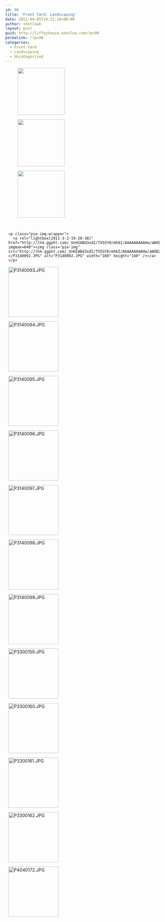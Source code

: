 ```yaml
---
id: 90
title: 'Front Yard: Landscaping'
date: 2011-04-05T19:21:14+00:00
author: shotlowb
layout: post
guid: http://liffeyhouse.shotlow.com/?p=90
permalink: /?p=90
categories:
  - Front Yard
  - Landscaping
  - Uncategorized
---
```

<div id='gallery-2' class='gallery galleryid-90 gallery-columns-3 gallery-size-thumbnail'>
  <figure class='gallery-item'> 
  
  <div class='gallery-icon landscape'>
    <a href='http://localhost:4567/wp-content/uploads/2011/04/IMG00030-20110222-1726-e1302056630477.jpg'><img width="150" height="150" src="http://localhost:4567/wp-content/uploads/2011/04/IMG00030-20110222-1726-e1302056630477-150x150.jpg" class="attachment-thumbnail size-thumbnail" alt="" srcset="http://localhost:4567/wp-content/uploads/2011/04/IMG00030-20110222-1726-e1302056630477-150x150.jpg 150w, http://localhost:4567/wp-content/uploads/2011/04/IMG00030-20110222-1726-e1302056630477-100x100.jpg 100w" sizes="100vw" /></a>
  </div></figure><figure class='gallery-item'> 
  
  <div class='gallery-icon landscape'>
    <a href='http://localhost:4567/wp-content/uploads/2011/04/IMG00031-20110222-1726-e1302055912296.jpg'><img width="150" height="150" src="http://localhost:4567/wp-content/uploads/2011/04/IMG00031-20110222-1726-e1302055912296-150x150.jpg" class="attachment-thumbnail size-thumbnail" alt="" srcset="http://localhost:4567/wp-content/uploads/2011/04/IMG00031-20110222-1726-e1302055912296-150x150.jpg 150w, http://localhost:4567/wp-content/uploads/2011/04/IMG00031-20110222-1726-e1302055912296-100x100.jpg 100w" sizes="100vw" /></a>
  </div></figure><figure class='gallery-item'> 
  
  <div class='gallery-icon portrait'>
    <a href='http://localhost:4567/wp-content/uploads/2011/04/IMG00032-20110222-1727-e1302055875139.jpg'><img width="150" height="150" src="http://localhost:4567/wp-content/uploads/2011/04/IMG00032-20110222-1727-e1302055875139-150x150.jpg" class="attachment-thumbnail size-thumbnail" alt="" srcset="http://localhost:4567/wp-content/uploads/2011/04/IMG00032-20110222-1727-e1302055875139-150x150.jpg 150w, http://localhost:4567/wp-content/uploads/2011/04/IMG00032-20110222-1727-e1302055875139-100x100.jpg 100w" sizes="100vw" /></a>
  </div></figure>
</div>

<div class="pie-gallery alignGalleryLeft">
  <div class="pie-item" style="margin: 10px 10px 10px 10px;">
    <p class="pie-img-wrapper">
      &nbsp;
    </p>
    
    <p class="pie-img-wrapper">
      <a rel="lightbox[2011-3-2-19-20-38]" href="http://lh4.ggpht.com/_UnHIABd3xdI/TX5SY6rmh6I/AAAAAAAAAHw/aWXB2rus7Lg/P3140092.JPG?imgmax=640"><img class="pie-img" src="http://lh4.ggpht.com/_UnHIABd3xdI/TX5SY6rmh6I/AAAAAAAAAHw/aWXB2rus7Lg/s160-c/P3140092.JPG" alt="P3140092.JPG" width="160" height="160" /></a>
    </p>
  </div>
  
  <div class="pie-item" style="margin: 10px 10px 10px 10px;">
    <p class="pie-img-wrapper">
      <a rel="lightbox[2011-3-2-19-20-38]" href="http://lh6.ggpht.com/_UnHIABd3xdI/TX5SaoOVr2I/AAAAAAAAAH0/R0hJj7pjtOY/P3140093.JPG?imgmax=640"><img class="pie-img" src="http://lh6.ggpht.com/_UnHIABd3xdI/TX5SaoOVr2I/AAAAAAAAAH0/R0hJj7pjtOY/s160-c/P3140093.JPG" alt="P3140093.JPG" width="160" height="160" /></a>
    </p>
  </div>
  
  <div class="pie-item" style="margin: 10px 10px 10px 10px;">
    <p class="pie-img-wrapper">
      <a rel="lightbox[2011-3-2-19-20-38]" href="http://lh3.ggpht.com/_UnHIABd3xdI/TX5ScMDICDI/AAAAAAAAAH4/79uJ6ih2ar4/P3140094.JPG?imgmax=640"><img class="pie-img" src="http://lh3.ggpht.com/_UnHIABd3xdI/TX5ScMDICDI/AAAAAAAAAH4/79uJ6ih2ar4/s160-c/P3140094.JPG" alt="P3140094.JPG" width="160" height="160" /></a>
    </p>
  </div>
  
  <div class="pie-item" style="margin: 10px 10px 10px 10px;">
    <p class="pie-img-wrapper">
      <a rel="lightbox[2011-3-2-19-20-38]" href="http://lh3.ggpht.com/_UnHIABd3xdI/TX5SdWyTyjI/AAAAAAAAAH8/h_YuV_Imlow/P3140095.JPG?imgmax=640"><img class="pie-img" src="http://lh3.ggpht.com/_UnHIABd3xdI/TX5SdWyTyjI/AAAAAAAAAH8/h_YuV_Imlow/s160-c/P3140095.JPG" alt="P3140095.JPG" width="160" height="160" /></a>
    </p>
  </div>
  
  <div class="pie-item" style="margin: 10px 10px 10px 10px;">
    <p class="pie-img-wrapper">
      <a rel="lightbox[2011-3-2-19-20-38]" href="http://lh4.ggpht.com/_UnHIABd3xdI/TX5Se22OuEI/AAAAAAAAAIA/yiIn41IGdds/P3140096.JPG?imgmax=640"><img class="pie-img" src="http://lh4.ggpht.com/_UnHIABd3xdI/TX5Se22OuEI/AAAAAAAAAIA/yiIn41IGdds/s160-c/P3140096.JPG" alt="P3140096.JPG" width="160" height="160" /></a>
    </p>
  </div>
  
  <div class="pie-item" style="margin: 10px 10px 10px 10px;">
    <p class="pie-img-wrapper">
      <a rel="lightbox[2011-3-2-19-20-38]" href="http://lh6.ggpht.com/_UnHIABd3xdI/TX5SgejGybI/AAAAAAAAAIE/q6TZy5PiNxU/P3140097.JPG?imgmax=640"><img class="pie-img" src="http://lh6.ggpht.com/_UnHIABd3xdI/TX5SgejGybI/AAAAAAAAAIE/q6TZy5PiNxU/s160-c/P3140097.JPG" alt="P3140097.JPG" width="160" height="160" /></a>
    </p>
  </div>
  
  <div class="pie-item" style="margin: 10px 10px 10px 10px;">
    <p class="pie-img-wrapper">
      <a rel="lightbox[2011-3-2-19-20-38]" href="http://lh5.ggpht.com/_UnHIABd3xdI/TX5Sh0_L9oI/AAAAAAAAAII/9sdxDxfivRo/P3140098.JPG?imgmax=640"><img class="pie-img" src="http://lh5.ggpht.com/_UnHIABd3xdI/TX5Sh0_L9oI/AAAAAAAAAII/9sdxDxfivRo/s160-c/P3140098.JPG" alt="P3140098.JPG" width="160" height="160" /></a>
    </p>
  </div>
  
  <div class="pie-item" style="margin: 10px 10px 10px 10px;">
    <p class="pie-img-wrapper">
      <a rel="lightbox[2011-3-2-19-20-38]" href="http://lh3.ggpht.com/_UnHIABd3xdI/TX5SjMeUW_I/AAAAAAAAAIM/Ez6MxuaIrxk/P3140099.JPG?imgmax=640"><img class="pie-img" src="http://lh3.ggpht.com/_UnHIABd3xdI/TX5SjMeUW_I/AAAAAAAAAIM/Ez6MxuaIrxk/s160-c/P3140099.JPG" alt="P3140099.JPG" width="160" height="160" /></a>
    </p>
  </div>
  
  <div class="pie-item" style="margin: 10px 10px 10px 10px;">
    <p class="pie-img-wrapper">
      <a rel="lightbox[2011-3-2-19-20-38]" href="http://lh6.ggpht.com/_UnHIABd3xdI/TZnXeYK3LqI/AAAAAAAAAIo/-qgq7LeNaV0/P3300159.JPG?imgmax=640"><img class="pie-img" src="http://lh6.ggpht.com/_UnHIABd3xdI/TZnXeYK3LqI/AAAAAAAAAIo/-qgq7LeNaV0/s160-c/P3300159.JPG" alt="P3300159.JPG" width="160" height="160" /></a>
    </p>
  </div>
  
  <div class="pie-item" style="margin: 10px 10px 10px 10px;">
    <p class="pie-img-wrapper">
      <a rel="lightbox[2011-3-2-19-20-38]" href="http://lh3.ggpht.com/_UnHIABd3xdI/TZnXgFIJs3I/AAAAAAAAAIs/o8u71XZvtw8/P3300160.JPG?imgmax=640"><img class="pie-img" src="http://lh3.ggpht.com/_UnHIABd3xdI/TZnXgFIJs3I/AAAAAAAAAIs/o8u71XZvtw8/s160-c/P3300160.JPG" alt="P3300160.JPG" width="160" height="160" /></a>
    </p>
  </div>
  
  <div class="pie-item" style="margin: 10px 10px 10px 10px;">
    <p class="pie-img-wrapper">
      <a rel="lightbox[2011-3-2-19-20-38]" href="http://lh6.ggpht.com/_UnHIABd3xdI/TZnXhaPjZ1I/AAAAAAAAAIw/qIFDvuHI_r0/P3300161.JPG?imgmax=640"><img class="pie-img" src="http://lh6.ggpht.com/_UnHIABd3xdI/TZnXhaPjZ1I/AAAAAAAAAIw/qIFDvuHI_r0/s160-c/P3300161.JPG" alt="P3300161.JPG" width="160" height="160" /></a>
    </p>
  </div>
  
  <div class="pie-item" style="margin: 10px 10px 10px 10px;">
    <p class="pie-img-wrapper">
      <a rel="lightbox[2011-3-2-19-20-38]" href="http://lh3.ggpht.com/_UnHIABd3xdI/TZnXiuLT6PI/AAAAAAAAAI0/_uxQhaK_yBY/P3300162.JPG?imgmax=640"><img class="pie-img" src="http://lh3.ggpht.com/_UnHIABd3xdI/TZnXiuLT6PI/AAAAAAAAAI0/_uxQhaK_yBY/s160-c/P3300162.JPG" alt="P3300162.JPG" width="160" height="160" /></a>
    </p>
  </div>
  
  <div class="pie-item" style="margin: 10px 10px 10px 10px;">
    <p class="pie-img-wrapper">
      <a rel="lightbox[2011-3-2-19-20-38]" href="http://lh6.ggpht.com/_UnHIABd3xdI/TZnXszctUrI/AAAAAAAAAJc/lIUrK0TjDPQ/P4040172.JPG?imgmax=640"><img class="pie-img" src="http://lh6.ggpht.com/_UnHIABd3xdI/TZnXszctUrI/AAAAAAAAAJc/lIUrK0TjDPQ/s160-c/P4040172.JPG" alt="P4040172.JPG" width="160" height="160" /></a>
    </p>
  </div>
</div>

&nbsp;